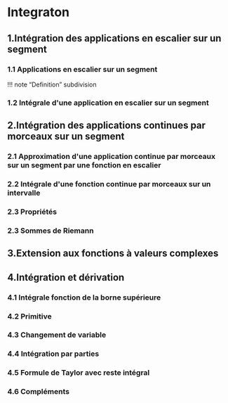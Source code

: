 # Integraton

## 1.Intégration des applications en escalier sur un segment

### 1.1 Applications en escalier sur un segment

!!! note “Definition” subdivision
    

### 1.2 Intégrale d'une application en escalier sur un segment

## 2.Intégration des applications continues par morceaux sur un segment

### 2.1 Approximation d'une application continue par morceaux sur un segment par une fonction en escalier

### 2.2 Intégrale d'une fonction continue par morceaux sur un intervalle

### 2.3  Propriétés

### 2.3 Sommes de Riemann

## 3.Extension aux fonctions à valeurs complexes

## 4.Intégration et dérivation

### 4.1 Intégrale fonction de la borne supérieure 

### 4.2 Primitive

### 4.3 Changement de variable

### 4.4 Intégration par parties

### 4.5 Formule de Taylor avec reste intégral

### 4.6 Compléments


